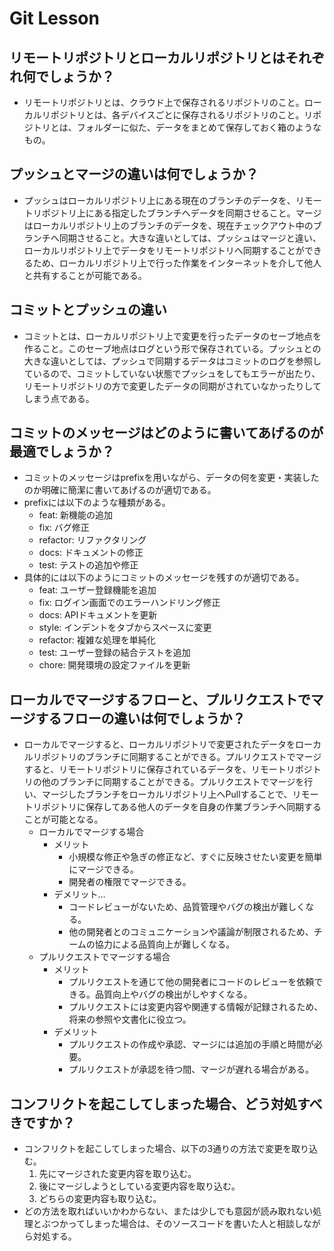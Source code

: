 # Git Lesson

## リモートリポジトリとローカルリポジトリとはそれぞれ何でしょうか？
- リモートリポジトリとは、クラウド上で保存されるリポジトリのこと。ローカルリポジトリとは、各デバイスごとに保存されるリポジトリのこと。リポジトリとは、フォルダーに似た、データをまとめて保存しておく箱のようなもの。


## プッシュとマージの違いは何でしょうか？
- プッシュはローカルリポジトリ上にある現在のブランチのデータを、リモートリポジトリ上にある指定したブランチへデータを同期させること。マージはローカルリポジトリ上のブランチのデータを、現在チェックアウト中のブランチへ同期させること。大きな違いとしては、プッシュはマージと違い、ローカルリポジトリ上でデータをリモートリポジトリへ同期することができるため、ローカルリポジトリ上で行った作業をインターネットを介して他人と共有することが可能である。


## コミットとプッシュの違い
- コミットとは、ローカルリポジトリ上で変更を行ったデータのセーブ地点を作ること。このセーブ地点はログという形で保存されている。プッシュとの大きな違いとしては、プッシュで同期するデータはコミットのログを参照しているので、コミットしていない状態でプッシュをしてもエラーが出たり、リモートリポジトリの方で変更したデータの同期がされていなかったりしてしまう点である。


## コミットのメッセージはどのように書いてあげるのが最適でしょうか？
- コミットのメッセージはprefixを用いながら、データの何を変更・実装したのか明確に簡潔に書いてあげるのが適切である。
- prefixには以下のような種類がある。
  - feat: 新機能の追加
  - fix: バグ修正
  - refactor: リファクタリング
  - docs: ドキュメントの修正
  - test: テストの追加や修正
- 具体的には以下のようにコミットのメッセージを残すのが適切である。
  - feat: ユーザー登録機能を追加
  - fix: ログイン画面でのエラーハンドリング修正
  - docs: APIドキュメントを更新
  - style: インデントをタブからスペースに変更
  - refactor: 複雑な処理を単純化
  - test: ユーザー登録の結合テストを追加
  - chore: 開発環境の設定ファイルを更新

## ローカルでマージするフローと、プルリクエストでマージするフローの違いは何でしょうか？
- ローカルでマージすると、ローカルリポジトリで変更されたデータをローカルリポジトリのブランチに同期することができる。プルリクエストでマージすると、リモートリポジトリに保存されているデータを、リモートリポジトリの他のブランチに同期することができる。プルリクエストでマージを行い、マージしたブランチをローカルリポジトリ上へPullすることで、リモートリポジトリに保存してある他人のデータを自身の作業ブランチへ同期することが可能となる。
  - ローカルでマージする場合
    - メリット
      - 小規模な修正や急ぎの修正など、すぐに反映させたい変更を簡単にマージできる。
      - 開発者の権限でマージできる。
    - デメリット…
      - コードレビューがないため、品質管理やバグの検出が難しくなる。
      - 他の開発者とのコミュニケーションや議論が制限されるため、チームの協力による品質向上が難しくなる。
  - プルリクエストでマージする場合
    - メリット
      - プルリクエストを通じて他の開発者にコードのレビューを依頼できる。品質向上やバグの検出がしやすくなる。
      - プルリクエストには変更内容や関連する情報が記録されるため、将来の参照や文書化に役立つ。
    - デメリット
      - プルリクエストの作成や承認、マージには追加の手順と時間が必要。
      - プルリクエストが承認を待つ間、マージが遅れる場合がある。
      
## コンフリクトを起こしてしまった場合、どう対処すべきですか？
- コンフリクトを起こしてしまった場合、以下の3通りの方法で変更を取り込む。
  1. 先にマージされた変更内容を取り込む。
  1. 後にマージしようとしている変更内容を取り込む。
  1. どちらの変更内容も取り込む。
- どの方法を取ればいいかわからない、または少しでも意図が読み取れない処理とぶつかってしまった場合は、そのソースコードを書いた人と相談しながら対処する。